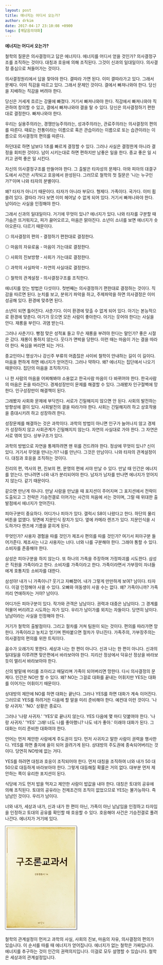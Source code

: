 ```yaml
---
layout: post
title: 에너지는 어디서 오는가?
author: drkim
date: 2017-04-17 23:10:08 +0900
tags: [깨달음의대화]
---
```

**에너지는 어디서 오는가?**

  


철학의 질문은 의사결정이고 답은 에너지다. 에너지를 어디서 얻을 것인가? 의사결정구조를 조직하는 것이다. 대칭과 호응에 의해 조직된다. 그것이 신과의 일대일이다. 의사결정 중심으로 쳐들어가는 것이다. 

  


의사결정원리에서 답을 찾아야 한다. 결따라 가면 된다. 이미 결따라가고 있다. 그래서 문제다. 이미 직감을 따르고 있다. 그래서 문제인 것이다. 결에서 빠져나와야 한다. 당신을 지배하는 직감을 버려야 한다. 

  


당신은 거세게 흐르는 강물에 빠졌다. 거기서 빠져나와야 한다. 직감에서 빠져나와야 직관하여 창의할 수 있고, 결에서 빠져나와야 결을 탈 수 있다. 당신은 의사결정하기 편한대로 결정한다. 빠져나와야 한다. 

  


우리는 실용주의라는, 경쟁만능주의라는, 성과주의라는, 관료주의라는 의사결정의 편의를 따른다. 때로는 전통이라는 이름으로 혹은 관습이라는 이름으로 또는 습관이라는 이름으로 의사결정의 편의를 따른다. 

  


하던대로 하면 남보다 1초를 빠르게 결정할 수 있다. 그러나 사실은 결정한게 아니라 결정을 회피한 것이다. 남이 시키는대로 하면 편하지만 남좋은 일을 한다. 종교 좋은 일 시키고 권력 좋은 일 시킨다. 

  


자신의 의사결정구조를 만들어야 한다. 그 출발은 타자성의 문제다. 아와 피아의 대결구도에서 사건은 시작되고 호응에서 완성된다. 그러므로 철학의 첫 질문은 '나는 누구인가?'이며 나와 타자의 분별이다. 

  


왜? 타자가 아니기 때문이다. 타자가 아니라 부모다. 형제다. 가족이다. 국가다. 이미 휩쓸려 있다. 결따라 가다 보면 이미 헤어날 수 없게 되어 있다. 거기서 빠져나와야 한다. 남이라는 사실을 인정해야 한다. 

  


그래서 신과의 일대일이다. 거기에 무엇이 있나? 에너지가 있다. 나와 타자를 구분할 때 가슴은 뜨거워지고, 피가 끓어오르고, 마음은 맑아진다. 소년이 소녀를 보면 에너지가 솟아오른다. 다르기 때문이다. 

  


◎ 의사결정의 편의 - 결정하기 편한대로 결정한다.

◎ 마음의 자유로움 - 마음이 가는대로 결정한다.

◎ 사회의 진보방향 - 사회가 가는대로 결정한다.

◎ 과학의 사실파악 - 자연의 사실대로 결정한다.

◎ 철학의 관계설정 - 의사결정구조를 조직한다. 

  


에너지를 얻는 방법은 다섯이다. 첫번째는 의사결정하기 편한대로 결정하는 것이다. 직감을 따르면 된다. 눈치를 보고, 분위기 파악을 하고, 주제파악을 하면 의사결정은 이미 성공해 있다. 환경에 맞추면 된다. 

  


소년이 되면 틀어진다. 사춘기다. 이미 환경에 맞출 수 없게 되어 있다. 아기는 본능적으로 환경에 맞춘다. 아기가 웃으면 모든 사람이 좋아한다. 아기는 웃어야 한다는 사실을 안다. 재롱을 부린다. 귀염 받는다. 

  


그러나 사춘기다. 빵점 맞은 성적표 들고 무슨 재롱을 부려야 한다는 말인가? 좋은 시절은 갔다. 재롱이 통하지 않는다. 웃다가 면박을 당한다. 이런 때는 마음이 가는 결을 따라야 한다. 욕심을 버리면 되는 거다. 

  


종교인이니 명상가나 강신주 부류의 어줍잖은 사이비 철학이 안내하는 길이 이 길이다. 마음을 편하게 하면 에너지가 얻어진다. 그러나 약하다. 왜? 에너지는 집단에서 나오기 때문이다. 집단의 마음을 조직하기다. 

  


나 한 사람의 마음을 어찌해봐야 소용없고 한국사람 마음이 다 바뀌어야 한다. 한국사람의 마음은 돈을 따라간다. 경제성장만이 문제를 해결할 수 있다. 그래봤자 인구절벽에 망한다. 인구성장만이 해결책이 된다. 

  


그래봤자 사회화 문제에 부닥친다. 서로가 긴밀해지지 않으면 안 된다. 사회의 발전하는 방향성에 결이 있다. 사회발전의 결을 따라가야 한다. 사회는 긴밀해지려 하고 상호작용을 증대시키려 하고 성장하려 한다. 

  


성장문제를 해결하는 것은 과학이다. 과학의 방법이 아니면 인구가 늘어나지 않고 경제가 성장하지 않고 사회관계가 긴밀해지지 않는다. 자연의 사실대로 가야 한다. 그 자연은 서로 엮여 있다. 상부구조가 있다. 

  


과학의 방법으로 자연을 통제하려면 맨 위를 건드려야 한다. 정상에 무엇이 있나? 신이 있다. 거기서 무엇을 만나는가? 나를 만난다. 그것은 만남이다. 나와 타자의 관계설정이다. 대칭과 호응을 조직하는 것이다. 

  


진리의 편, 역사의 편, 진보의 편, 문명의 편에 서야 만날 수 있다. 만날 때 인간은 에너지를 얻는다. 만나려면 너와 내가 분리되어야 한다. 남자가 남자를 만나면 에너지가 얻어지지 않는다. 같기 때문이다. 

  


같으면 만난게 아니다. 만날 사람을 만났을 때 포지션이 주어지며 그 포지션에서 전략이 도출되고 그 전략은 기승전결로 이어가는 사건의 처음에 서는 것이며, 그럴 때 위대한 출발점에서 에너지가 얻어진다. 

  


피아구분이 중요하다. 어디가나 피아가 있다. 갤럭시 S8이 나왔다고 한다. 하단의 물리버튼을 없앴다. 뒷면에 지문인식 장치가 있다. 옆에 카메라 렌즈가 있다. 지문인식을 시도하가다 렌즈에 기름을 묻히게 된다. 

  


무엇인가? 사용자 경험을 따를 것인가 제조사 편의를 따를 것인가? 여기서 피아구분 들어가준다. 제조사는 나고 사용자는 너다. 너와 나를 구분해야 한다. 그래야 통할 수 있다. 소비자를 존중해야 한다. 

  


삼성은 피아구분을 하지 않는다. 또 하나의 가족을 주장하며 가정파괴를 시도한다. 삼성은 직원을 가족이라고 한다. 소비자를 가족이라고 한다. 가족이라면서 가부장이 자녀들에게 호통치듯 소비자를 대한다. 

  


삼성아! 내가 니 가족이니? 웃기고 자빠졌어. 내가 그렇게 만만하게 보여? 남이다. 타자다. 이걸 인정해야 사귈 수 있다. 오빠와 여동생이 사귈 수는 없다. 왜? 가족이니까? 가족끼리 연애하자는 거야? 남이다. 

  


어디가든 피아구분이 있다. 작가와 관객은 남남이다. 권력과 대중은 남남이다. 그 경계를 허물어 버리려고 시도하는 자가 있다. 우리가 남이가를 외치는 자들이다. 당연히 남이다. 남남이라는 사실을 인정해야 한다. 

  


거기가 철학의 출발점이다. 그리고 절차를 거쳐 팀원이 되는 것이다. 편의를 따라가면 망한다. 가족이라고 눙치고 엉기며 찐따붙으면 절차가 무너진다. 가족주의, 가부장주의는 의사결정의 편의를 위한 트릭이다. 

  


꼼수가 오래가지 못한다. 세상과 나는 한 편이 아니다. 신과 나는 한 편이 아니다. 신과의 일대일을 이루려면 맞은편에서 바라보아야 한다. 지리산 정상에서 덕유산 정상을 바라보듯이 멀리서 바라보아야 한다. 

  


신의 발밑에 머리를 조아리고 매달리며 가족이 되어버리면 망한다. 다시 의사결정의 문제다. 인간은 NO만 할 수 있다. 왜? NO는 그걸로 대화를 끝내는 어휘지만 YES는 대화를 이어가는 어휘이기 때문이다. 

  


상대방의 제안에 NO를 하면 대화는 끝난다. 그러나 YES를 하면 대화가 계속 이어진다. 그러므로 YES를 하려거든 다음에 할 말을 미리 준비해야 한다. 예컨대 이런 것이다. '나랑 사귀자.' 'NO.' 상황은 종료다. 

  


그러나 '나랑 사귀자.' 'YES'로 끝나지 않는다. YES 다음에 몇 마디 덧붙여야 한다. '나랑 사귀자.' 'YES' 그래! 너도 나를 좋아했니? 나도 네가 좋아.' 이래야 대화가 된다. 그 대화는 미리 준비한 대화여야 한다. 

  


언어는 먼저 제안한 사람에게 주도권이 있다. 먼저 사귀자고 말한 사람이 권력을 행사한다. YES를 하면 졸지에 을이 되어 끌려가게 된다. 상대방의 주도권에 종속되어버리는 것이다. 당연히 NO밖에 없는 거다. 

  


YES를 하려면 대칭과 호응이 조직되어야 한다. 먼저 대칭을 조직하여 너와 내가 50 대 50으로 대등하게 바라보아야 한다. 그렇게 대등해질 확률은 거의 없다. 대부분 먼저 제안하는 쪽이 유리한 포지션이 된다. 

  


식당에 가도 먼저 밥을 먹자고 제안한 사람이 밥값을 내야 한다. 대칭은 토대의 공유에 의해 조직된다. 토대의 공유라는 전제조건의 조직이 없었으므로 YES는 불가능하다. 즉 남남인 것이다. 우리가 남이다. 

  


너와 내가, 세상과 내가, 신과 내가 한 편이 아닌, 가족이 아닌 남남임을 인정하고 타자임을 인정하고 토대의 공유를 확인할 때 호응할 수 있다. 호응해야 사건은 기승전결로 풀려나간다. 에너지가 거기에 있다. 

  



 ![](/files/attach/images/198/561/833/20170108_234810.jpg) 

  


철학의 관계설정이 먼저고 과학의 사실, 사회의 진보, 마음의 자유, 의사결정의 편의가 있습니다. 이 순서를 따를 때 에너지가 얻어집니다. 에너지가 없는 철학은 가짜입니다. 에너지를 추구하는 것이 인간의 권력의지입니다. 이걸로 모두 설명할 수 있습니다. 철학은 세상과의 관계설정입니다.